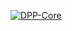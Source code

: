 

<!--
**licker2689/licker2689** is a ✨ _special_ ✨ repository because its `README.md` (this file) appears on your GitHub profile.

Here are some ideas to get you started:

- 🌱 I’m currently learning social, JAVA, Kotlin
- 💬 Ask me about NOTHING, I can code or programming less than warm
- 📫 How to reach me: DO NOT.
- 😄 Pronouns: ...
-->
[![DPP-Core](https://github.com/darksoldier1404/inv_captive/actions/workflows/gradle.yml/badge.svg?branch=master)](https://github.com/darksoldier1404/inv_captive/actions/workflows/gradle.yml)
